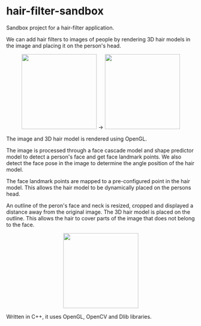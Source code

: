 # hair-filter-sandbox
Sandbox project for a hair-filter application.

We can add hair filters to images of people by rendering 3D hair models in the image and placing it on the person's head.

<p float="left" align="center">
  <img src="https://user-images.githubusercontent.com/19911240/163695936-de061e7c-9648-45a2-89da-212bf478d3db.jpg" width="200" />
  &rarr;
  <img src="https://user-images.githubusercontent.com/19911240/163695972-afbc2ca6-7861-452a-88d7-b1f1015c4c72.png" width="200" /> 
</p>

The image and 3D hair model is rendered using OpenGL.

The image is processed through a face cascade model and shape predictor model to detect a person's face and get face landmark points. We also detect the face pose in the image to determine the angle position of the hair model.

The face landmark points are mapped to a pre-configured point in the hair model. This allows the hair model to be dynamically placed on the persons head.

An outline of the peron's face and neck is resized, cropped and displayed a distance away from the original image. The 3D hair model is placed on the outline. This allows the hair to cover parts of the image that does not belong to the face.

<p float="left" align="center">
  <img src="https://user-images.githubusercontent.com/19911240/163696689-6fa7c12a-e533-47b1-b8b3-adc9cd9bd3fe.png" width="200" />
</p>

Written in C++, it uses OpenGL, OpenCV and Dlib libraries.
